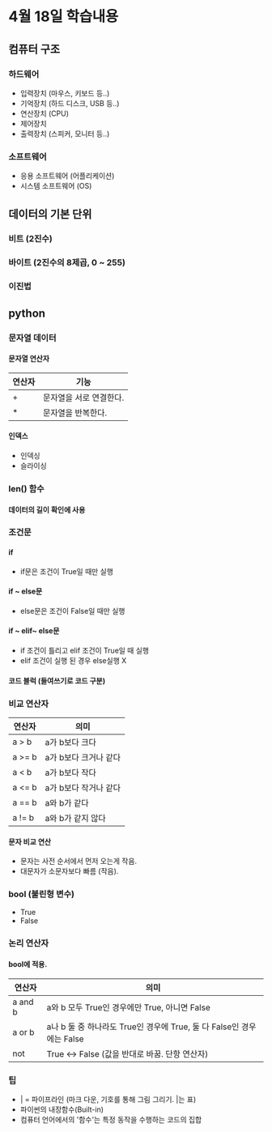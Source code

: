 # 4월 18일 학습내용
## 컴퓨터 구조
### 하드웨어
- 입력장치 (마우스, 키보드 등..)
- 기억장치 (하드 디스크, USB 등..)
- 연산장치 (CPU)
- 제어장치 
- 출력장치 (스피커, 모니터 등..)
### 소프트웨어
- 응용 소프트웨어 (어플리케이션)
- 시스템 소프트웨어 (OS)
## 데이터의 기본 단위
### 비트 (2진수)
### 바이트 (2진수의 8제곱, 0 ~ 255)
### 이진법

## python
### 문자열 데이터
#### 문자열 연산자
연산자 | 기능
-------|--------
\+ | 문자열을 서로 연결한다.
\* | 문자열을 반복한다.
#### 인덱스
- 인덱싱
- 슬라이싱
### len() 함수
#### 데이터의 길이 확인에 사용
### 조건문
#### if 
- if문은 조건이 True일 때만 실행
#### if ~ else문
- else문은 조건이 False일 때만 실행
#### if ~ elif~ else문
- if 조건이 틀리고 elif 조건이 True일 때 실행
- elif 조건이 실행 된 경우 else실행 X
#### 코드 블럭 (들여쓰기로 코드 구분)
### 비교 연산자
연산자 | 의미
-------|------
a > b  | a가 b보다 크다
a >= b | a가 b보다 크거나 같다
a < b  | a가 b보다 작다
a <= b | a가 b보다 작거나 같다
a == b | a와 b가 같다
a != b | a와 b가 같지 않다
#### 문자 비교 연산
- 문자는 사전 순서에서 먼저 오는게 작음.
- 대문자가 소문자보다 빠름 (작음).

### bool (불린형 변수)
- True
- False
### 논리 연산자
#### bool에 적용.
연산자 | 의미
-----|---
a and b | a와 b 모두 True인 경우에만 True, 아니면 False
a or b | a나 b 둘 중 하나라도 True인 경우에 True, 둘 다 False인 경우에는 False
not | True <-> False (값을 반대로 바꿈. 단항 연산자)




### 팁
- \| = 파이프라인 (마크 다운, 기호를 통해 그림 그리기. \|는 표)
- 파이썬의 내장함수(Built-in)
- 컴퓨터 언어에서의 '함수'는 특정 동작을 수행하는 코드의 집합
